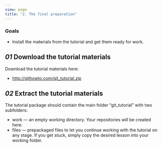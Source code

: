 ```yaml
---
view: page
title: "2. The final preparation"
---
```


<h3>Goals</h3>

<ul><li>Install the materials from the tutorial and get them ready for work.</li></ul>

<h2><em>01</em> Download the tutorial materials</h2>

<p>Download the tutorial materials here:</p>

<ul>
<li><a href="http://githowto.com/git_tutorial.zip">http://githowto.com/git_tutorial.zip</a></li>
</ul>

<h2><em>02</em> Extract the tutorial materials</h2>

<p>The tutorial package should contain the main folder “git_tutorial” with two subfolders:</p>

<ul>
<li>work — an empty working directory. Your repositories will be created here.</li>
<li>files — prepackaged files to let you continue working with the tutorial on any stage. If you get stuck, simply copy the desired lesson into your working folder.</li>
</ul>